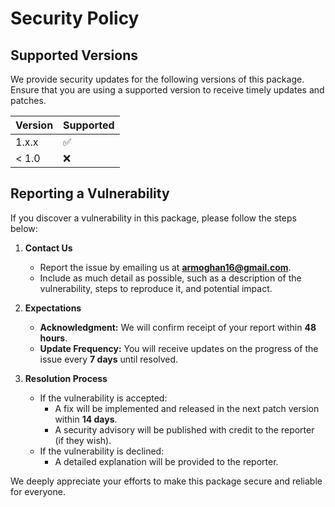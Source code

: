# Security Policy

## Supported Versions

We provide security updates for the following versions of this package. Ensure that you are using a supported version to receive timely updates and patches.

| Version | Supported          |
| ------- | ------------------ |
| 1.x.x   | :white_check_mark: |
| < 1.0   | :x:                |

## Reporting a Vulnerability

If you discover a vulnerability in this package, please follow the steps below:

1. **Contact Us**  
   - Report the issue by emailing us at **[armoghan16@gmail.com](mailto:armoghan16@gmail.com)**.  
   - Include as much detail as possible, such as a description of the vulnerability, steps to reproduce it, and potential impact.

2. **Expectations**  
   - **Acknowledgment:** We will confirm receipt of your report within **48 hours**.  
   - **Update Frequency:** You will receive updates on the progress of the issue every **7 days** until resolved.  

3. **Resolution Process**  
   - If the vulnerability is accepted:  
     - A fix will be implemented and released in the next patch version within **14 days**.
     - A security advisory will be published with credit to the reporter (if they wish).  
   - If the vulnerability is declined:  
     - A detailed explanation will be provided to the reporter.

We deeply appreciate your efforts to make this package secure and reliable for everyone.
